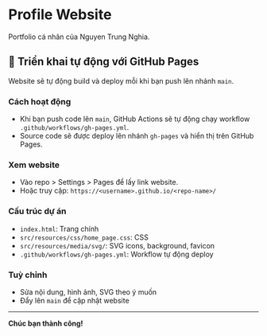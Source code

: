 
# Profile Website

Portfolio cá nhân của Nguyen Trung Nghia.

## 🚀 Triển khai tự động với GitHub Pages

Website sẽ tự động build và deploy mỗi khi bạn push lên nhánh `main`.

### Cách hoạt động
- Khi bạn push code lên `main`, GitHub Actions sẽ tự động chạy workflow `.github/workflows/gh-pages.yml`.
- Source code sẽ được deploy lên nhánh `gh-pages` và hiển thị trên GitHub Pages.

### Xem website
- Vào repo > Settings > Pages để lấy link website.
- Hoặc truy cập: `https://<username>.github.io/<repo-name>/`

### Cấu trúc dự án
- `index.html`: Trang chính
- `src/resources/css/home_page.css`: CSS
- `src/resources/media/svg/`: SVG icons, background, favicon
- `.github/workflows/gh-pages.yml`: Workflow tự động deploy

### Tuỳ chỉnh
- Sửa nội dung, hình ảnh, SVG theo ý muốn
- Đẩy lên `main` để cập nhật website

---
**Chúc bạn thành công!**

